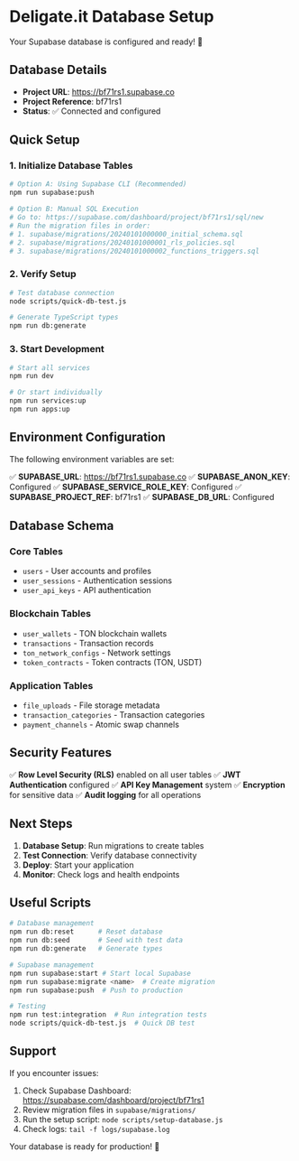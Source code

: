 # Deligate.it Database Setup

Your Supabase database is configured and ready! 🎉

## Database Details
- **Project URL**: https://bf71rs1.supabase.co
- **Project Reference**: bf71rs1
- **Status**: ✅ Connected and configured

## Quick Setup

### 1. Initialize Database Tables
```bash
# Option A: Using Supabase CLI (Recommended)
npm run supabase:push

# Option B: Manual SQL Execution
# Go to: https://supabase.com/dashboard/project/bf71rs1/sql/new
# Run the migration files in order:
# 1. supabase/migrations/20240101000000_initial_schema.sql
# 2. supabase/migrations/20240101000001_rls_policies.sql
# 3. supabase/migrations/20240101000002_functions_triggers.sql
```

### 2. Verify Setup
```bash
# Test database connection
node scripts/quick-db-test.js

# Generate TypeScript types
npm run db:generate
```

### 3. Start Development
```bash
# Start all services
npm run dev

# Or start individually
npm run services:up
npm run apps:up
```

## Environment Configuration

The following environment variables are set:

✅ **SUPABASE_URL**: https://bf71rs1.supabase.co
✅ **SUPABASE_ANON_KEY**: Configured
✅ **SUPABASE_SERVICE_ROLE_KEY**: Configured
✅ **SUPABASE_PROJECT_REF**: bf71rs1
✅ **SUPABASE_DB_URL**: Configured

## Database Schema

### Core Tables
- `users` - User accounts and profiles
- `user_sessions` - Authentication sessions
- `user_api_keys` - API authentication

### Blockchain Tables
- `user_wallets` - TON blockchain wallets
- `transactions` - Transaction records
- `ton_network_configs` - Network settings
- `token_contracts` - Token contracts (TON, USDT)

### Application Tables
- `file_uploads` - File storage metadata
- `transaction_categories` - Transaction categories
- `payment_channels` - Atomic swap channels

## Security Features

✅ **Row Level Security (RLS)** enabled on all user tables
✅ **JWT Authentication** configured
✅ **API Key Management** system
✅ **Encryption** for sensitive data
✅ **Audit logging** for all operations

## Next Steps

1. **Database Setup**: Run migrations to create tables
2. **Test Connection**: Verify database connectivity
3. **Deploy**: Start your application
4. **Monitor**: Check logs and health endpoints

## Useful Scripts

```bash
# Database management
npm run db:reset      # Reset database
npm run db:seed       # Seed with test data
npm run db:generate   # Generate types

# Supabase management
npm run supabase:start # Start local Supabase
npm run supabase:migrate <name>  # Create migration
npm run supabase:push  # Push to production

# Testing
npm run test:integration  # Run integration tests
node scripts/quick-db-test.js  # Quick DB test
```

## Support

If you encounter issues:

1. Check Supabase Dashboard: https://supabase.com/dashboard/project/bf71rs1
2. Review migration files in `supabase/migrations/`
3. Run the setup script: `node scripts/setup-database.js`
4. Check logs: `tail -f logs/supabase.log`

Your database is ready for production! 🚀
